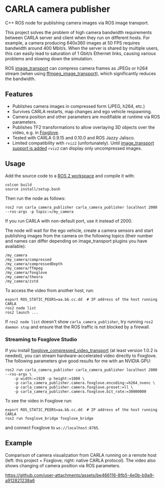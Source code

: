 # CARLA camera publisher

C++ ROS node for publishing camera images via ROS image transport.

This project solves the problem of high camera bandwidth requirements
between CARLA server and client when they run on different hosts. For
example, a camera producing 640x360 images at 50 FPS requires
bandwidth around 400 Mbit/s. When the server is shared by multiple
users, this can easily lead to saturation of 1 Gbit/s Ethernet links,
causing various problems and slowing down the simulation.

ROS [image_transport][] can compress camera frames as JPEGs or h264
stream (when using [ffmpeg_image_transport][]), which significantly
reduces the bandwidth.

## Features

- Publishes camera images in compressed form (JPEG, h264, etc.)
- Survives CARLA restarts, map changes and ego vehicle respawning.
- Camera position and other parameters are modifiable at runtime via
  ROS parameters.
- Publishes TF2 transformations to allow overlaying 3D objects over
  the video, e.g. in [Foxglove][].
- Tested with CARLA 0.9.15 and 0.10.0 and ROS Jazzy Jalisco.
- Limited compatibility with `rviz2` (unfortunately). Until
  [image_transport support is added][rviz_img_transport] `rviz2` can
  display only uncompressed images.

[Foxglove]: https://foxglove.dev/
[rviz_img_transport]: https://github.com/ros2/rviz/pull/1288

## Usage

Add the source code to a [ROS 2 workspace][ROS tutorial] and compile
it with:

    colcon build
    source install/setup.bash

Then run the node as follows:

    ros2 run carla_camera_publisher carla_camera_publisher localhost 2000 --ros-args -p topic:=/my_camera

If you run CARLA with non-default port, use it instead of 2000.

The node will wait for the ego vehicle, create a camera sensors and
start publishing images from the camera on the following topics
(their number and names can differ depending on image_transport
plugins you have available):

    /my_camera
    /my_camera/compressed
    /my_camera/compressedDepth
    /my_camera/ffmpeg
    /my_camera/foxglove
    /my_camera/theora
    /my_camera/zstd

To access the video from another host, run:

    export ROS_STATIC_PEERS=aa.bb.cc.dd  # IP address of the host running CARLA
    ros2 node list
    ros2 launch ...

If `ros2 node list` doesn't show `carla_camera_publisher`, try running
`ros2 daemon stop` and ensure that the ROS traffic is not blocked by a
firewall.

### Streaming to Foxglove Studio

If you install [foxglove_compressed_video_transport][] (at least
version 1.0.2 is needed), you can stream hardware-accelerated video
directly to Foxglove. The following parameters give good results for
me with an NVIDIA GPU:

    ros2 run carla_camera_publisher carla_camera_publisher localhost 2000 --ros-args \
        -p width:=1920 -p height:=1080 \
        -p carla_camera_publisher.camera.foxglove.encoding:=h264_nvenc \
        -p carla_camera_publisher.camera.foxglove.preset:=ll \
        -p carla_camera_publisher.camera.foxglove.bit_rate:=30000000

To see the video in Foxglove run:

    export ROS_STATIC_PEERS=aa.bb.cc.dd  # IP address of the host running CARLA
    ros2 run foxglove_bridge foxglove_bridge

and connect Foxglove to `ws://localhost:8765`.

## Example

Comparison of camera visualization from CARLA running on a remote host
(left: this project + Foxglove; right: native CARLA protocol). The
video also shows changing of camera position via ROS parameters.

https://github.com/user-attachments/assets/be466116-8fb5-4e0b-b9a9-a912821238a6

[ffmpeg_image_transport]: https://github.com/ros-misc-utilities/ffmpeg_image_transport/
[foxglove_compressed_video_transport]: https://github.com/ros-misc-utilities/foxglove_compressed_video_transport/
[image_transport]: https://wiki.ros.org/image_transport
[ROS tutorial]: https://docs.ros.org/en/jazzy/Tutorials/Beginner-Client-Libraries/Colcon-Tutorial.html
